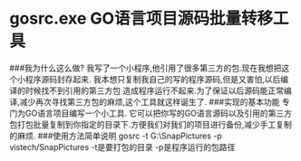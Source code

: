 gosrc.exe GO语言项目源码批量转移工具
====================
###我为什么这么做?
我写了一个小程序,他引用了很多第三方的包.现在我想把这个小程序源码封存起来.
我本想只复制我自己的写的程序源码,但是又害怕,以后编译的时候找不到引用的第三方包
造成程序运行不起来.为了保证以后源码能正常编译,减少再次寻找第三方包的麻烦,这个工具就这样诞生了.
###实现的基本功能
专门为GO语言项目编写一个小工具.
它可以把你写的GO语言源码以及引用的第三方包打包批量复制到你指定的目录下.方便我们对我们的项目进行备份,减少手工复制的麻烦.
###使用方法简单说明
gosrc -t G:\SnapPictures -p vistech/SnapPictures
-t是要打包的目录
-p是程序运行的包路径
